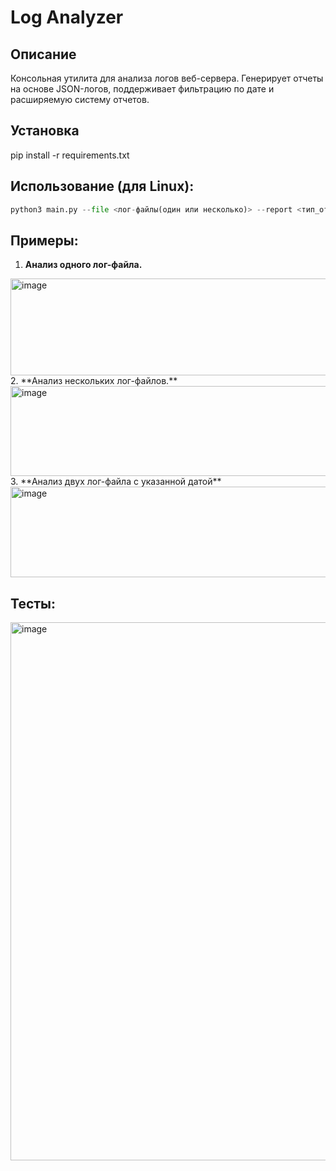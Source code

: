 # Log Analyzer

## Описание
Консольная утилита для анализа логов веб-сервера. Генерирует отчеты на основе JSON-логов, поддерживает фильтрацию по дате и расширяемую систему отчетов.

## Установка
pip install -r requirements.txt

## Использование (для Linux):
  ```python
  python3 main.py --file <лог-файлы(один или несколько)> --report <тип_отчета> [--date <дата в формате '%Y-%m-%d'>]
  ```

 ## Примеры:
  1. **Анализ одного лог-файла.**
  <img width="1092" height="155" alt="image" src="https://github.com/user-attachments/assets/50ceaa7d-ae01-4ce4-a228-a1f52ea4bf93" />
  2. **Анализ нескольких лог-файлов.**
  <img width="1040" height="144" alt="image" src="https://github.com/user-attachments/assets/8aff906d-414e-4d83-934e-a73674115eed" />
  3. **Анализ двух лог-файла с указанной датой**
  <img width="1180" height="145" alt="image" src="https://github.com/user-attachments/assets/ffa07627-8024-4f04-8b57-bffa42032eee" />

## Тесты:
  <img width="1262" height="861" alt="image" src="https://github.com/user-attachments/assets/51c2ac6c-e5d9-49a2-b448-80b193a967cf" />
